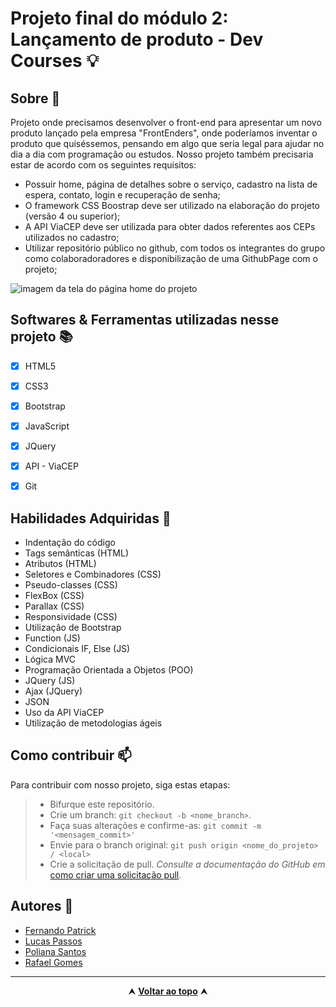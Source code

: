 # Projeto final do módulo 2: Lançamento de produto - Dev Courses 💡


<h2 id="sobre">Sobre 🔎</h2>
  <p>Projeto onde precisamos desenvolver o front-end para apresentar um novo produto lançado pela empresa "FrontEnders", onde poderíamos inventar o produto que quiséssemos, pensando em algo que seria legal para ajudar no dia a dia com programação ou estudos.
  Nosso projeto também precisaria estar de acordo com os seguintes requisitos:</p>

  - Possuir home, página de detalhes sobre o serviço, cadastro na lista de espera, contato, login e recuperação de senha;
  - O framework CSS Boostrap deve ser utilizado na elaboração do projeto (versão 4 ou superior);
  - A API ViaCEP deve ser utilizada para obter dados referentes aos CEPs utilizados no cadastro;
  - Utilizar repositório público no github, com todos os integrantes do grupo como colaboradoradores e disponibilização de uma GithubPage com o projeto;

<img src="https://user-images.githubusercontent.com/99842806/170401522-869a9a12-c6bd-4d67-91b2-0026672c1ac3.png" alt="imagem da tela do página home do projeto">

<br>

<h2 id="linguagens">Softwares & Ferramentas utilizadas nesse projeto 📚</h2>

  - [x] HTML5
  - [x] CSS3
  - [x] Bootstrap
  - [x] JavaScript
  - [x] JQuery
  - [x] API - ViaCEP
  - [x] Git
  

<h2 id="habilidades">Habilidades Adquiridas 📝</h2>

  - Indentação do código
  - Tags semânticas (HTML)
  - Atributos (HTML)
  - Seletores e Combinadores (CSS)
  - Pseudo-classes (CSS)
  - FlexBox (CSS)
  - Parallax (CSS)
  - Responsividade (CSS)
  - Utilização de Bootstrap
  - Function (JS)
  - Condicionais IF, Else (JS)
  - Lógica MVC
  - Programação Orientada a Objetos (POO)
  - JQuery (JS)
  - Ajax (JQuery)
  - JSON
  - Uso da API ViaCEP
  - Utilização de metodologias ágeis

<h2 id="contribuir">Como contribuir 📫</h2>

Para contribuir com nosso projeto, siga estas etapas:
  >- Bifurque este repositório.
  >- Crie um branch: `git checkout -b <nome_branch>`.
  >- Faça suas alterações e confirme-as: `git commit -m '<mensagem_commit>'`
  >- Envie para o branch original: `git push origin <nome_do_projeto> / <local>`
  >- Crie a solicitação de pull.
*Consulte a documentação do GitHub em* [como criar uma solicitação pull](https://help.github.com/en/github/collaborating-with-issues-and-pull-requests/creating-a-pull-request).

<h2 id="grupo">Autores 🥇</h2>

  - [Fernando Patrick](https://www.linkedin.com/in/fernandopatrick/)
  - [Lucas Passos](https://www.linkedin.com/in/lucas--passos/)
  - [Poliana Santos](https://www.linkedin.com/in/polianasantoss/)
  - [Rafael Gomes](https://www.linkedin.com/in/raphael-gomes1706/)

<hr>

<div align="center">
  &#11165;&nbsp;<a href="#inicio"><strong>Voltar ao topo</strong></a>&nbsp;&#11165;
</div>
